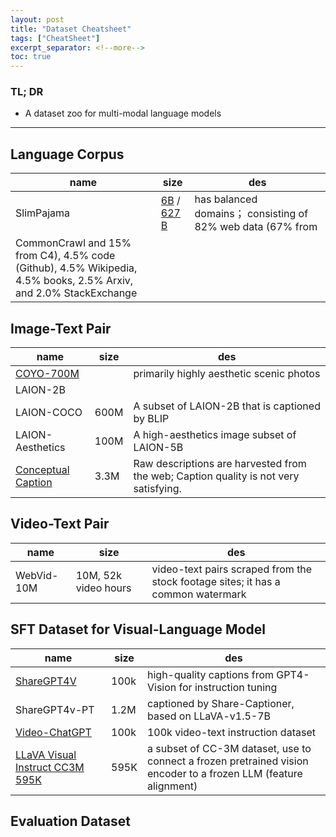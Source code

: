 ```yaml
---
layout: post
title: "Dataset Cheatsheet"
tags: ["CheatSheet"]
excerpt_separator: <!--more-->
toc: true
---
```


<h3 class="no_toc"> TL; DR</h3>

- A dataset zoo for multi-modal language models

<!--more-->

<hr>

## Language Corpus

| name       | size                                                                                                                           | des                                                                                                                                                                         |
| ---------- | ------------------------------------------------------------------------------------------------------------------------------ | --------------------------------------------------------------------------------------------------------------------------------------------------------------------------- |
| SlimPajama | [6B](https://huggingface.co/datasets/DKYoon/SlimPajama-6B) / [627 B](https://huggingface.co/datasets/cerebras/SlimPajama-627B) | has balanced domains； consisting of 82% web data (67% from
CommonCrawl and 15% from C4), 4.5% code (Github), 4.5% Wikipedia, 4.5% books, 2.5% Arxiv, and 2.0% StackExchange |

## Image-Text Pair

| name                                                                     | size | des                                                                                  |
| ------------------------------------------------------------------------ | ---- | ------------------------------------------------------------------------------------ |
| [COYO-700M](https://github.com/kakaobrain/coyo-dataset)                  |      | primarily highly aesthetic scenic photos                                             |
| LAION-2B                                                                 |      |                                                                                      |
| LAION-COCO                                                               | 600M | A subset of LAION-2B that is captioned by BLIP                                       |
| LAION-Aesthetics                                                         | 100M | A high-aesthetics image subset of LAION-5B                                           |
| [Conceptual Caption](https://ai.google.com/research/ConceptualCaptions/) | 3.3M | Raw descriptions are harvested from the web; Caption quality is not very satisfying. |

## Video-Text Pair

| name       | size                 | des                                                                              |
| ---------- | -------------------- | -------------------------------------------------------------------------------- |
| WebVid-10M | 10M, 52k video hours | video-text pairs scraped from the stock footage sites; it has a common watermark |

## SFT Dataset for Visual-Language Model

| name                                                                                                   | size | des                                                                                                              |
| ------------------------------------------------------------------------------------------------------ | ---- | ---------------------------------------------------------------------------------------------------------------- |
| [ShareGPT4V](https://sharegpt4v.github.io/)                                                            | 100k | high-quality captions from GPT4-Vision for instruction tuning                                                    |
| ShareGPT4v-PT                                                                                          | 1.2M | captioned by Share-Captioner, based on LLaVA-v1.5-7B                                                             |
| [Video-ChatGPT](https://github.com/mbzuai-oryx/Video-ChatGPT)                                          | 100k | 100k video-text instruction dataset                                                                              |
| [LLaVA Visual Instruct CC3M 595K](https://huggingface.co/datasets/liuhaotian/LLaVA-CC3M-Pretrain-595K) | 595K | a subset of CC-3M dataset, use to connect a frozen pretrained vision encoder to a frozen LLM (feature alignment) |

## Evaluation Dataset